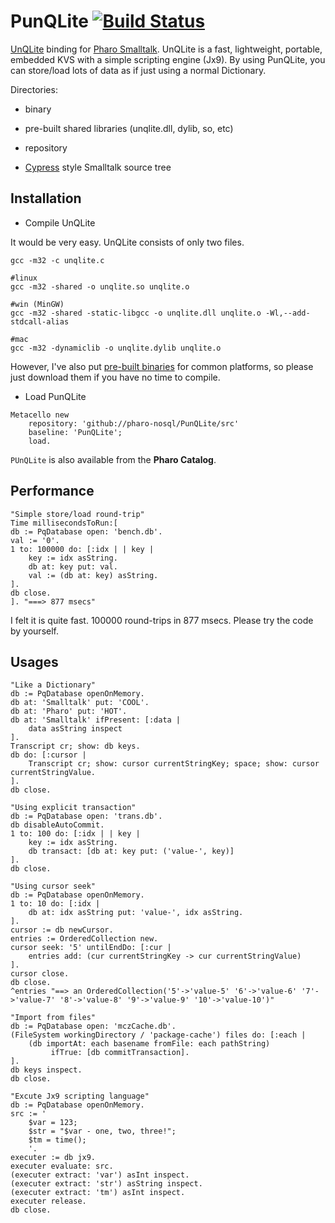 PunQLite [![Build Status](https://travis-ci.org/pharo-nosql/PunQLite.png)](https://travis-ci.org/pharo-nosql/PunQLite)
========

[UnQLite](http://unqlite.org "UnQLite") binding for [Pharo Smalltalk](http://pharo.org/ "Pharo").
UnQLite is a fast, lightweight, portable, embedded KVS with a simple scripting engine (Jx9). By using PunQLite, you can store/load lots of data as if just using a normal Dictionary.

Directories:

- binary
 + pre-built shared libraries (unqlite.dll, dylib, so, etc)
- repository
 + [Cypress](https://github.com/CampSmalltalk/Cypress) style Smalltalk source tree

## Installation ##
- Compile UnQLite

It would be very easy. UnQLite consists of only two files.

```Shell
gcc -m32 -c unqlite.c

#linux
gcc -m32 -shared -o unqlite.so unqlite.o

#win (MinGW)
gcc -m32 -shared -static-libgcc -o unqlite.dll unqlite.o -Wl,--add-stdcall-alias

#mac
gcc -m32 -dynamiclib -o unqlite.dylib unqlite.o
```

However, I've also put [pre-built binaries](https://github.com/pharo-nosql/PunQLite/releases) for common platforms, so please just download them if you have no time to compile.

- Load PunQLite

```Smalltalk
Metacello new 
	repository: 'github://pharo-nosql/PunQLite/src'
	baseline: 'PunQLite';
	load.
```

`PUnQLite` is also available from the **Pharo Catalog**.

## Performance ##
```Smalltalk
"Simple store/load round-trip"
Time millisecondsToRun:[
db := PqDatabase open: 'bench.db'.
val := '0'.
1 to: 100000 do: [:idx | | key | 
	key := idx asString.
	db at: key put: val.
	val := (db at: key) asString.
].
db close.
]. "===> 877 msecs"
```
I felt it is quite fast. 100000 round-trips in 877 msecs. Please try the code by yourself.

## Usages ##
```Smalltalk
"Like a Dictionary"
db := PqDatabase openOnMemory.
db at: 'Smalltalk' put: 'COOL'.
db at: 'Pharo' put: 'HOT'.
db at: 'Smalltalk' ifPresent: [:data |
	data asString inspect
].
Transcript cr; show: db keys.
db do: [:cursor |
	Transcript cr; show: cursor currentStringKey; space; show: cursor currentStringValue.		
].
db close.

```
```Smalltalk
"Using explicit transaction"
db := PqDatabase open: 'trans.db'.
db disableAutoCommit.
1 to: 100 do: [:idx | | key | 
	key := idx asString.
	db transact: [db at: key put: ('value-', key)]
].
db close.
```
```Smalltalk
"Using cursor seek"
db := PqDatabase openOnMemory.
1 to: 10 do: [:idx |
	db at: idx asString put: 'value-', idx asString.
].
cursor := db newCursor.
entries := OrderedCollection new.
cursor seek: '5' untilEndDo: [:cur |
	entries add: (cur currentStringKey -> cur currentStringValue)	
].
cursor close.
db close.
^entries "==> an OrderedCollection('5'->'value-5' '6'->'value-6' '7'->'value-7' '8'->'value-8' '9'->'value-9' '10'->'value-10')"
```
```Smalltalk
"Import from files"
db := PqDatabase open: 'mczCache.db'.
(FileSystem workingDirectory / 'package-cache') files do: [:each | 
	(db importAt: each basename fromFile: each pathString)
		 ifTrue: [db commitTransaction].
].
db keys inspect.
db close.
```
```Smalltalk
"Excute Jx9 scripting language"
db := PqDatabase openOnMemory.
src := '
	$var = 123;
	$str = "$var - one, two, three!";
	$tm = time();
	'.
executer := db jx9.
executer evaluate: src.
(executer extract: 'var') asInt inspect.
(executer extract: 'str') asString inspect. 
(executer extract: 'tm') asInt inspect.
executer release.
db close.
```
